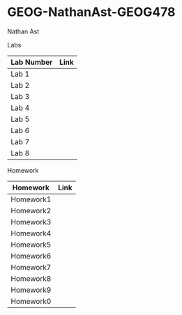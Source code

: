 # GEOG-NathanAst-GEOG478

Nathan Ast

Labs

| Lab Number | Link |
|------------|------|
| Lab 1      |
| Lab 2      |
| Lab 3      |
| Lab 4      |
| Lab 5      |
| Lab 6      |
| Lab 7      |
| Lab 8      |

Homework 

| Homework  | Link |
|-----------|------|
| Homework1 |
| Homework2 |
| Homework3 |
| Homework4 |
| Homework5 |
| Homework6 |
| Homework7 |
| Homework8 |
| Homework9 |
| Homework0 |

